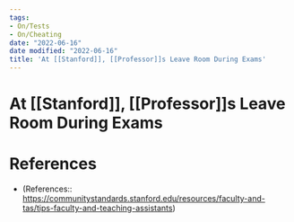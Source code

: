 ```yaml
---
tags:
- On/Tests
- On/Cheating
date: "2022-06-16"
date modified: "2022-06-16"
title: 'At [[Stanford]], [[Professor]]s Leave Room During Exams'
---
```


# At [[Stanford]], [[Professor]]s Leave Room During Exams

# References
- (References:: https://communitystandards.stanford.edu/resources/faculty-and-tas/tips-faculty-and-teaching-assistants)
